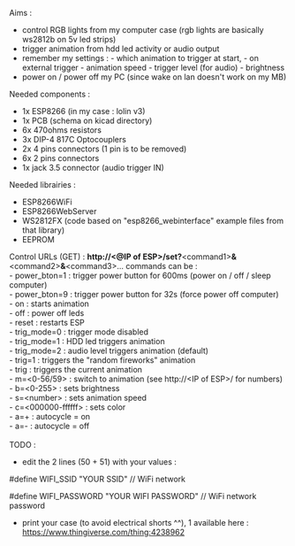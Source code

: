 Aims : 
- control RGB lights from my computer case (rgb lights are basically ws2812b on 5v led strips)
- trigger animation from hdd led activity or audio output
- remember my settings :
		- which animation to trigger at start, 
		- on external trigger
		- animation speed
		- trigger level (for audio)
		- brightness
- power on / power off my PC (since wake on lan doesn't work on my MB)

Needed components : 
- 1x ESP8266 (in my case : lolin v3)
- 1x PCB (schema on kicad directory)
- 6x 470ohms resistors
- 3x DIP-4 817C Optocouplers
- 2x 4 pins connectors (1 pin is to be removed)
- 6x 2 pins connectors
- 1x jack 3.5 connector (audio trigger IN)

Needed librairies : 
- ESP8266WiFi
- ESP8266WebServer
- WS2812FX (code based on "esp8266_webinterface" example files from that library)
- EEPROM

Control URLs (GET) : 
<b>http://&#60;@IP of ESP&#62;/set?</b>&#60;command1&#62;<b>&</b>&#60;command2&#62;<b>&</b>&#60;command3&#62;...
	commands can be :<br>
	- power_bton=1		: trigger power button for 600ms (power on / off / sleep computer)<br>
	- power_bton=9		: trigger power button for 32s (force power off computer)<br>
	- on			: starts animation<br>
	- off			: power off leds<br>
	- reset			: restarts ESP<br>
	- trig_mode=0  		: trigger mode disabled<br>
	- trig_mode=1  		: HDD led triggers animation<br>
	- trig_mode=2  		: audio level triggers animation (default)<br>
	- trig=1		: triggers the "random fireworks" animation<br>
	- trig			: triggers the current animation<br>
	- m=&#60;0-56/59&#62;		: switch to animation (see http://&#60;IP of ESP&#62;/ for numbers)<br>
	- b=&#60;0-255&#62;		: sets brightness<br>
	- s=&#60;number&#62;		: sets animation speed<br>
	- c=&#60;000000-ffffff&#62;	: sets color<br>
	- a=+			: autocycle = on<br>
	- a=-			: autocycle = off<br>
<br>
TODO : 
- edit the 2 lines (50 + 51) with your values :

#define WIFI_SSID "YOUR SSID"     // WiFi network

#define WIFI_PASSWORD "YOUR WIFI PASSWORD" // WiFi network password

- print your case (to avoid electrical shorts ^^), 1 available here : https://www.thingiverse.com/thing:4238962
